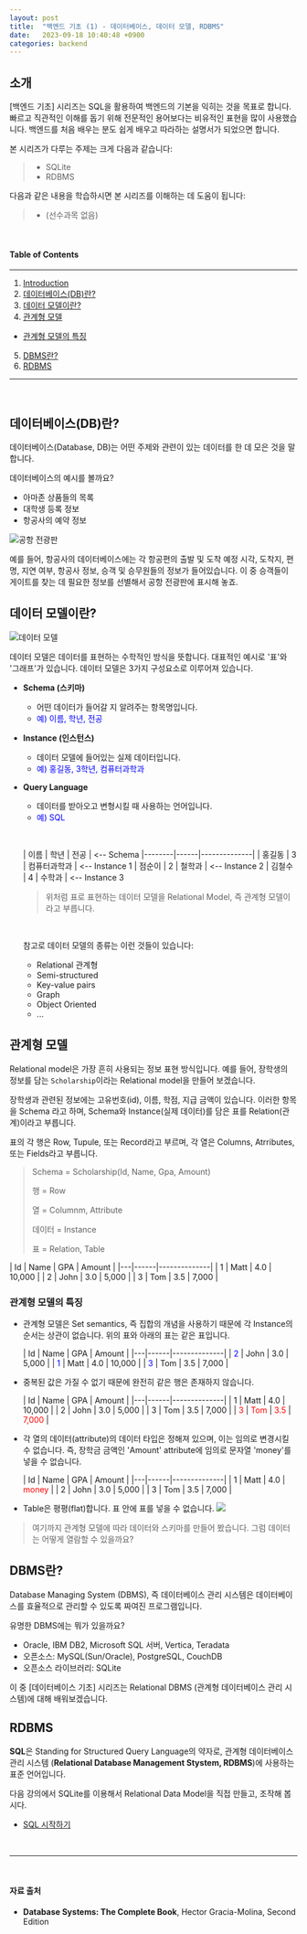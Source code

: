 ```yaml
---
layout: post
title:  "백엔드 기초 (1) - 데이터베이스, 데이터 모델, RDBMS"
date:   2023-09-18 10:40:48 +0900
categories: backend
---
```



## 소개
[백엔드 기초] 시리즈는 SQL을 활용하여 백엔드의 기본을 익히는 것을 목표로 합니다. 빠르고 직관적인 이해를 돕기 위해 전문적인 용어보다는 비유적인 표현을 많이 사용했습니다. 백엔드를 처음 배우는 분도 쉽게 배우고 따라하는 설명서가 되었으면 합니다.

본 시리즈가 다루는 주제는 크게 다음과 같습니다:
> - SQLite
> - RDBMS

다음과 같은 내용을 학습하시면 본 시리즈를 이해하는 데 도움이 됩니다:
> - (선수과목 없음)

&nbsp;
&nbsp;
&nbsp;
&nbsp;
&nbsp;

#### Table of Contents
---
1. [Introduction](#소개)
2. [데이터베이스(DB)란?](#데이터베이스db란)
3. [데이터 모델이란?](#데이터-모델이란)
4. [관계형 모델](#관계형-모델)
  - [관계형 모델의 특징](#관계형-모델의-특징)
5. [DBMS란?](#dbms란)
6. [RDBMS](#rdbms)

---

&nbsp;
&nbsp;
&nbsp;
&nbsp;
&nbsp;

## 데이터베이스(DB)란?

데이터베이스(Database, DB)는 어떤 주제와 관련이 있는 데이터를 한 데 모은 것을 말합니다.

데이터베이스의 예시를 볼까요?

- 아마존 상품들의 목록
- 대학생 등록 정보
- 항공사의 예약 정보

![공항 전광판](https://dimg.donga.com/wps/NEWS/IMAGE/2019/09/07/97323991.2.jpg)

예를 들어, 항공사의 데이터베이스에는 각 항공편의 출발 및 도착 예정 시각, 도착지, 편명, 지연 여부, 항공사 정보, 승객 및 승무원들의 정보가 들어있습니다. 이 중 승객들이 게이트를 찾는 데 필요한 정보를 선별해서 공항 전광판에 표시해 놓죠.


## 데이터 모델이란?

  ![데이터 모델](https://img.freepik.com/premium-vector/business-work-meeting-with-graph-vector-illustration-teamwork-office-flat-people-character-sit-table-manager-show-chart-strategy-presentation-group-communication-about-idea_109722-3264.jpg?w=2000)


데이터 모델은 데이터를 표현하는 수학적인 방식을 뜻합니다. 대표적인 예시로 '표'와 '그래프'가 있습니다. 데이터 모델은 3가지 구성요소로 이루어져 있습니다.

- **Schema (스키마)**
  - 어떤 데이터가 들어갈 지 알려주는 항목명입니다.
  - <span style="color:#0000FF">예) 이름, 학년, 전공</span>
- **Instance (인스턴스)**
  - 데이터 모델에 들어있는 실제 데이터입니다.
  - <span style="color:#0000FF">예) 홍길동, 3학년, 컴퓨터과학과</span>
- **Query Language**
  - 데이터를 받아오고 변형시킬 때 사용하는 언어입니다.
  - <span style="color:#0000FF">예) SQL</span>

  &nbsp;

  | 이름   | 학년 | 전공         | <-- Schema
  |--------|------|--------------|
  | 홍길동 | 3    | 컴퓨터과학과 | <-- Instance 1
  | 점순이 | 2    | 철학과      | <-- Instance 2
  | 김철수 | 4    | 수학과       | <-- Instance 3

  > 위처럼 표로 표현하는 데이터 모델을 Relational Model, 즉 관계형 모델이라고 부릅니다.

  &nbsp;

  참고로 데이터 모델의 종류는 이런 것들이 있습니다:
  - Relational 관계형
  - Semi-structured
  - Key-value pairs
  - Graph
  - Object Oriented
  - ...

## 관계형 모델

Relational model은 가장 흔히 사용되는 정보 표현 방식입니다. 예를 들어, 장학생의 정보를 담는 `Scholarship`이라는 Relational model을 만들어 보겠습니다.

장학생과 관련된 정보에는 고유번호(id), 이름, 학점, 지급 금액이 있습니다. 이러한 항목을 Schema 라고 하며, Schema와 Instance(실제 데이터)를 담은 표를 Relation(관계)이라고 부릅니다.

표의 각 행은 Row, Tupule, 또는 Record라고 부르며, 각 열은 Columns, Atrributes, 또는 Fields라고 부릅니다.

> Schema = Scholarship(Id, Name, Gpa, Amount)
>
> 행 = Row
>
> 열 = Columnm, Attribute
>
> 데이터 = Instance
>
> 표 = Relation, Table

  | Id | Name | GPA   | Amount   |
  |---|------|--------------|
  | 1 | Matt  | 4.0 | 10,000 |
  | 2 | John  | 3.0  | 5,000 |
  | 3 | Tom  | 3.5  | 7,000 |


### 관계형 모델의 특징

- 관계형 모델은 Set semantics, 즉 집합의 개념을 사용하기 때문에 각 Instance의 순서는 상관이 없습니다. 위의 표와 아래의 표는 같은 표입니다.

  | Id | Name | GPA   | Amount   |
  |---|------|--------------|
  | <span style="color:blue">2</span> | John  | 3.0  | 5,000 |
  | <span style="color:blue">1</span> | Matt  | 4.0 | 10,000 |
  | <span style="color:blue">3</span> | Tom  | 3.5  | 7,000 |

- 중복된 값은 가질 수 없기 때문에 완전히 같은 행은 존재하지 않습니다.

  | Id | Name | GPA   | Amount   |
  |---|------|--------------|
  | 1 | Matt  | 4.0 | 10,000 |
  | 2 | John  | 3.0  | 5,000 |
  | 3 | Tom  | 3.5  | 7,000 |
  | <span style="color:red">3</span> | <span style="color:red">Tom</span>  | <span style="color:red">3.5</span>  | <span style="color:red">7,000</span> |

- 각 열의 데이터(attribute)의 데이터 타입은 정해져 있으며, 이는 임의로 변경시킬 수 없습니다. 즉, 장학금 금액인 'Amount' attribute에 임의로 문자열 'money'를 넣을 수 없습니다.

  | Id | Name | GPA   | Amount   |
  |---|------|--------------|
  | 1 | Matt  | 4.0 | <span style="color:red">money</span> |
  | 2 | John  | 3.0  | 5,000 |
  | 3 | Tom  | 3.5  | 7,000 |

- Table은 평평(flat)합니다. 표 안에 표를 넣을 수 없습니다.
  ![](https://media.geeksforgeeks.org/wp-content/uploads/20210809203938/tables.JPG)


> 여기까지 관계형 모델에 따라 데이터와 스키마를 만들어 봤습니다. 그럼 데이터는 어떻게 열람할 수 있을까요?


## DBMS란?

Database Managing System (DBMS), 즉 데이터베이스 관리 시스템은 데이터베이스를 효율적으로 관리할 수 있도록 짜여진 프로그램입니다.

유명한 DBMS에는 뭐가 있을까요?
- Oracle, IBM DB2, Microsoft SQL 서버, Vertica, Teradata
- 오픈소스: MySQL(Sun/Oracle), PostgreSQL, CouchDB
- 오픈소스 라이브러리: SQLite

이 중 [데이터베이스 기초] 시리즈는 Relational DBMS (관계형 데이터베이스 관리 시스템)에 대해 배워보겠습니다.

## RDBMS

**SQL**은 Standing for Structured Query Language의 약자로, 관계형 데이터베이스 관리 시스템 (**Relational Database Management Stystem, RDBMS**)에 사용하는 표준 언어입니다.

다음 강의에서 SQLite를 이용해서 Relational Data Model을 직접 만들고, 조작해 봅시다.

- [SQL 시작하기](#https://minisemin.github.io/backend/2023/09/21/rdbms2.html)

&nbsp;
&nbsp;

---

&nbsp;
&nbsp;
&nbsp;
&nbsp;
&nbsp;

#### 자료 출처
- **Database Systems: The Complete Book**, Hector Gracia-Molina, Second Edition
